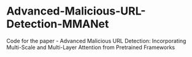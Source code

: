# Advanced-Malicious-URL-Detection-MMANet
Code for the paper - Advanced Malicious URL Detection: Incorporating Multi-Scale and Multi-Layer Attention from Pretrained Frameworks
